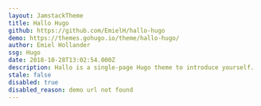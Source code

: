 ```yaml
---
layout: JamstackTheme
title: Hallo Hugo
github: https://github.com/EmielH/hallo-hugo
demo: https://themes.gohugo.io/theme/hallo-hugo/
author: Emiel Hollander
ssg: Hugo
date: 2018-10-28T13:02:54.000Z
description: Hallo is a single-page Hugo theme to introduce yourself.
stale: false
disabled: true
disabled_reason: demo url not found
---
```


